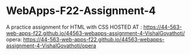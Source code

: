 # WebApps-F22-Assignment-4
A practice assignment for HTML with CSS
HOSTED AT : <https://44-563-web-apps-f22.github.io/44563-webapps-assignment-4-VishalGovathoti/>
<br>
opera: <https://44-563-web-apps-f22.github.io/44563-webapps-assignment-4-VishalGovathoti/opera>
